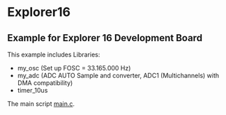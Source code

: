 # Explorer16

## Example for Explorer 16 Development Board 
This example includes Libraries:
- my_osc (Set up FOSC = 33.165.000 Hz)
- my_adc (ADC AUTO Sample and converter, ADC1 (Multichannels) with DMA compatibility)
- timer_10us

The main script [main.c](Example_33MhzOSC_ADC_With_DMA.X/main.c).
